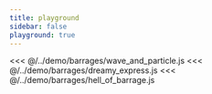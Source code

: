 ```yaml
---
title: playground
sidebar: false
playground: true
---
```


<stg-demo>
<<< @/../demo/barrages/wave_and_particle.js
<<< @/../demo/barrages/dreamy_express.js
<<< @/../demo/barrages/hell_of_barrage.js
</stg-demo>
